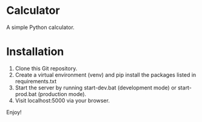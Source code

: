 # Calculator
A simple Python calculator.

# Installation
1. Clone this Git repository.  
2. Create a virtual environment (venv) and pip install the packages listed in requirements.txt
3. Start the server by running start-dev.bat (development mode) or start-prod.bat (production mode).
4. Visit localhost:5000 via your browser.

Enjoy!
